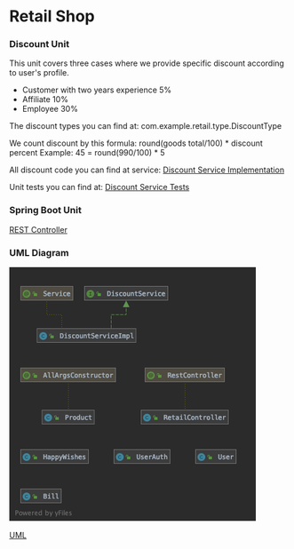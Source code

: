 # Retail Shop

### Discount Unit
This unit covers three cases where we provide specific discount according to user's profile. 
* Customer with two years experience 5%
* Affiliate 10%
* Employee 30%

The discount types you can find at: 
com.example.retail.type.DiscountType

We count discount by this formula:
round(goods total/100) * discount percent
Example:
45 = round(990/100) * 5
 
All discount code you can find at service:
[Discount Service Implementation](https://github.com/VSYD/retailshop/blob/master/src/main/java/com/example/retail/service/DiscountServiceImpl.java)
 

Unit tests you can find at:
[Discount Service Tests](https://github.com/VSYD/retailshop/tree/master/src/test/java/com/example/retail/service)


### Spring Boot Unit

[REST Controller](https://github.com/VSYD/retailshop/blob/master/src/main/java/com/example/retail/controller/RetailController.java)

### UML Diagram

![uml](https://github.com/VSYD/retailshop/blob/master/retailshop.png)

[UML](https://github.com/VSYD/retailshop/blob/master/RetailUML.uml)

